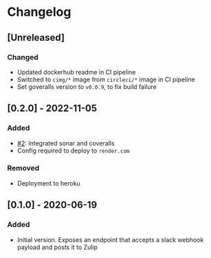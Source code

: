 # Changelog

## [Unreleased]
### Changed
- Updated dockerhub readme in CI pipeline
- Switched to `cimg/*` image from `circleci/*` image in CI pipeline
- Set goveralls version to `v0.0.9`, to fix build failure

## [0.2.0] - 2022-11-05
### Added
- [#2](https://github.com/devatherock/slack-webhook-facade/issues/2): Integrated sonar and coveralls
- Config required to deploy to `render.com`

### Removed
- Deployment to heroku

## [0.1.0] - 2020-06-19
### Added
- Initial version. Exposes an endpoint that accepts a slack webhook payload and posts it to Zulip